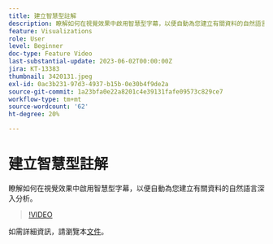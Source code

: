 ```yaml
---
title: 建立智慧型註解
description: 瞭解如何在視覺效果中啟用智慧型字幕，以便自動為您建立有關資料的自然語言深入分析。
feature: Visualizations
role: User
level: Beginner
doc-type: Feature Video
last-substantial-update: 2023-06-02T00:00:00Z
jira: KT-13383
thumbnail: 3420131.jpeg
exl-id: 0ac3b231-97d3-4937-b15b-0e30b4f9de2a
source-git-commit: 1a23bfa0e22a8201c4e39131fafe09573c829ce7
workflow-type: tm+mt
source-wordcount: '62'
ht-degree: 20%

---
```


# 建立智慧型註解

瞭解如何在視覺效果中啟用智慧型字幕，以便自動為您建立有關資料的自然語言深入分析。

>[!VIDEO](https://video.tv.adobe.com/v/3420131/?learn=on)

如需詳細資訊，請瀏覽本[文件](https://experienceleague.adobe.com/docs/analytics-platform/using/cja-workspace/visualizations/intelligent-captions.html?lang=zh-Hant)。
